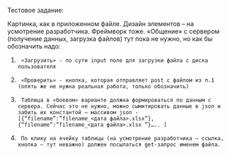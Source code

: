 Тестовое задание:

Картинка, как в приложенном файле. Дизайн элементов – на усмотрение разработчика. Фреймворк тоже. «Общение» с сервером (получение данных, загрузка файлов) тут пока не нужно, но как бы обозначить надо:

1)      «Загрузить» - по сути input поле для загрузки файла с диска пользователя

2)      «Проверить» - кнопка, которая отправляет post c файлом из п.1 (опять же не нужна реальная работа, только обозначить)

3)      Таблица в «боевом» варианте должна формироваться по данным с сервера. Сейчас это не нужно, можно сымитировать данные в json и забить их константой – массивом json -  [{“filename”:”filename_<дата файла>.xlsx”},{“filename”:”filename_<дата файла>.xlsx ”}….. ]

4)      По клику на ячейку таблицы (на усмотрение разработчика – ссылка, кнопка – тут неважно) должен посылаться get-запрос именем файла.
